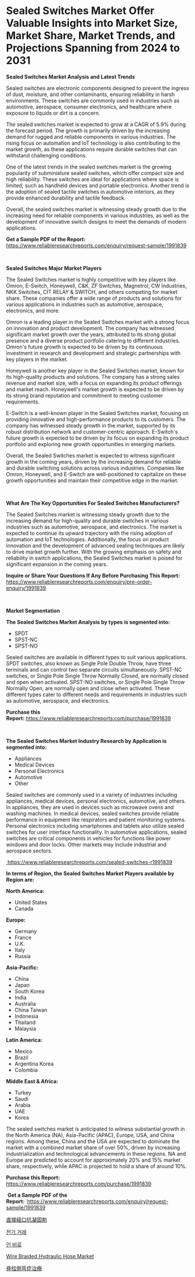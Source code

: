 <p><h1>Sealed Switches Market Offer Valuable Insights into Market Size, Market Share, Market Trends, and Projections Spanning from 2024 to 2031</h1></p><p><strong>Sealed Switches Market Analysis and Latest Trends</strong></p>
<p><p>Sealed switches are electronic components designed to prevent the ingress of dust, moisture, and other contaminants, ensuring reliability in harsh environments. These switches are commonly used in industries such as automotive, aerospace, consumer electronics, and healthcare where exposure to liquids or dirt is a concern.</p><p>The sealed switches market is expected to grow at a CAGR of 5.9% during the forecast period. The growth is primarily driven by the increasing demand for rugged and reliable components in various industries. The rising focus on automation and IoT technology is also contributing to the market growth, as these applications require durable switches that can withstand challenging conditions.</p><p>One of the latest trends in the sealed switches market is the growing popularity of subminiature sealed switches, which offer compact size and high reliability. These switches are ideal for applications where space is limited, such as handheld devices and portable electronics. Another trend is the adoption of sealed tactile switches in automotive interiors, as they provide enhanced durability and tactile feedback.</p><p>Overall, the sealed switches market is witnessing steady growth due to the increasing need for reliable components in various industries, as well as the development of innovative switch designs to meet the demands of modern applications.</p></p>
<p><strong>Get a Sample PDF of the Report:&nbsp;</strong> <a href="https://www.reliableresearchreports.com/enquiry/request-sample/1991839">https://www.reliableresearchreports.com/enquiry/request-sample/1991839</a></p>
<p>&nbsp;</p>
<p><strong>Sealed Switches Major Market Players</strong></p>
<p><p>The Sealed Switches market is highly competitive with key players like Omron, E-Switch, Honeywell, C&K, ZF Switches, Magnetrol, CW Industries, NKK Switches, CIT RELAY & SWITCH, and others competing for market share. These companies offer a wide range of products and solutions for various applications in industries such as automotive, aerospace, electronics, and more.</p><p>Omron is a leading player in the Sealed Switches market with a strong focus on innovation and product development. The company has witnessed significant market growth over the years, attributed to its strong global presence and a diverse product portfolio catering to different industries. Omron's future growth is expected to be driven by its continuous investment in research and development and strategic partnerships with key players in the market.</p><p>Honeywell is another key player in the Sealed Switches market, known for its high-quality products and solutions. The company has a strong sales revenue and market size, with a focus on expanding its product offerings and market reach. Honeywell's market growth is expected to be driven by its strong brand reputation and commitment to meeting customer requirements.</p><p>E-Switch is a well-known player in the Sealed Switches market, focusing on providing innovative and high-performance products to its customers. The company has witnessed steady growth in the market, supported by its robust distribution network and customer-centric approach. E-Switch's future growth is expected to be driven by its focus on expanding its product portfolio and exploring new growth opportunities in emerging markets.</p><p>Overall, the Sealed Switches market is expected to witness significant growth in the coming years, driven by the increasing demand for reliable and durable switching solutions across various industries. Companies like Omron, Honeywell, and E-Switch are well-positioned to capitalize on these growth opportunities and maintain their competitive edge in the market.</p></p>
<p>&nbsp;</p>
<p><strong>What Are The Key Opportunities For Sealed Switches Manufacturers?</strong></p>
<p><p>The Sealed Switches market is witnessing steady growth due to the increasing demand for high-quality and durable switches in various industries such as automotive, aerospace, and electronics. The market is expected to continue its upward trajectory with the rising adoption of automation and IoT technologies. Additionally, the focus on product innovation and the development of advanced sealing techniques are likely to drive market growth further. With the growing emphasis on safety and reliability in switch applications, the Sealed Switches market is poised for significant expansion in the coming years.</p></p>
<p><strong>Inquire or Share Your Questions If Any Before Purchasing This Report:</strong> <a href="https://www.reliableresearchreports.com/enquiry/pre-order-enquiry/1991839">https://www.reliableresearchreports.com/enquiry/pre-order-enquiry/1991839</a></p>
<p>&nbsp;</p>
<p><strong>Market Segmentation</strong></p>
<p><strong>The Sealed Switches Market Analysis by types is segmented into:</strong></p>
<p><ul><li>SPDT</li><li>SPST-NC</li><li>SPST-NO</li></ul></p>
<p><p>Sealed switches are available in different types to suit various applications. SPDT switches, also known as Single Pole Double Throw, have three terminals and can control two separate circuits simultaneously. SPST-NC switches, or Single Pole Single Throw Normally Closed, are normally closed and open when activated. SPST-NO switches, or Single Pole Single Throw Normally Open, are normally open and close when activated. These different types cater to different needs and requirements in industries such as automotive, aerospace, and electronics.</p></p>
<p><strong>Purchase this Report:&nbsp;</strong><a href="https://www.reliableresearchreports.com/purchase/1991839">https://www.reliableresearchreports.com/purchase/1991839</a></p>
<p>&nbsp;</p>
<p><strong>The Sealed Switches Market Industry Research by Application is segmented into:</strong></p>
<p><ul><li>Appliances</li><li>Medical Devices</li><li>Personal Electronics</li><li>Automotive</li><li>Other</li></ul></p>
<p><p>Sealed switches are commonly used in a variety of industries including appliances, medical devices, personal electronics, automotive, and others. In appliances, they are used in devices such as microwave ovens and washing machines. In medical devices, sealed switches provide reliable performance in equipment like respirators and patient monitoring systems. Personal electronics including smartphones and tablets also utilize sealed switches for user interface functionality. In automotive applications, sealed switches are critical components in vehicles for functions like power windows and door locks. Other markets may include industrial and aerospace sectors.</p></p>
<p><a href="https://www.reliableresearchreports.com/sealed-switches-r1991839">&nbsp;https://www.reliableresearchreports.com/sealed-switches-r1991839</a></p>
<p><strong>In terms of Region, the Sealed Switches Market Players available by Region are:</strong></p>
<p>
    <p> <strong> North America: </strong>
        <ul>
            <li>United States</li>
            <li>Canada</li>
        </ul>
        </p> 
    <p> <strong> Europe: </strong>
        <ul>
            <li>Germany</li>
            <li>France</li>
            <li>U.K.</li>
            <li>Italy</li>
            <li>Russia</li>
        </ul>
        </p> 
    <p> <strong> Asia-Pacific: </strong>
        <ul>
            <li>China</li>
            <li>Japan</li>
            <li>South Korea</li>
            <li>India</li>
            <li>Australia</li>
            <li>China Taiwan</li>
            <li>Indonesia</li>
            <li>Thailand</li>
            <li>Malaysia</li>
        </ul>
        </p> 
    <p> <strong> Latin America: </strong>
        <ul>
            <li>Mexico</li>
            <li>Brazil</li>
            <li>Argentina Korea</li>
            <li>Colombia</li>
        </ul>
        </p> 
    <p> <strong> Middle East & Africa: </strong>
        <ul>
            <li>Turkey</li>
            <li>Saudi</li>
            <li>Arabia</li>
            <li>UAE</li>
            <li>Korea</li>
        </ul>
    </p>
    </p>
<p><p>The sealed switches market is anticipated to witness substantial growth in the North America (NA), Asia-Pacific (APAC), Europe, USA, and China regions. Among these, China and the USA are expected to dominate the market with a combined market share of over 50%, driven by increasing industrialization and technological advancements in these regions. NA and Europe are predicted to account for approximately 20% and 15% market share, respectively, while APAC is projected to hold a share of around 10%.</p></p>
<p><strong>Purchase this Report: </strong><a href="https://www.reliableresearchreports.com/purchase/1991839">https://www.reliableresearchreports.com/purchase/1991839</a></p>
<p>&nbsp;<strong>Get a Sample PDF of the Report:&nbsp;&nbsp;</strong><a href="https://www.reliableresearchreports.com/enquiry/request-sample/1991839">https://www.reliableresearchreports.com/enquiry/request-sample/1991839</a></p>
<p><strong></strong></p>
<p><p><a href="https://github.com/jkjreqjscoxx7/Market-Research-Report-List-1/blob/main/611740027733.md">直接経口抗凝固剤</a></p><p><a href="https://github.com/nuekbpymrrz5/Market-Research-Report-List-1/blob/main/881412625303.md">전기 거래</a></p><p><a href="https://github.com/BrettWeberrt8767765/Market-Research-Report-List-1/blob/main/438527725304.md">인 비료</a></p><p><a href="https://issuu.com/reportprime-2/docs/wire-braided-hydraulic-hose-market-size-2030.pptx">Wire Braided Hydraulic Hose Market</a></p><p><a href="https://github.com/hilmi-2a/Market-Research-Report-List-1/blob/main/677626127734.md">脊柱側弯症治療</a></p></p>